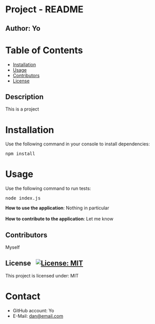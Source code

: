 
# Project - README
## Author: Yo

# Table of Contents
* [Installation](#installation)
* [Usage](#usage)
* [Contributors](#contributors)
* [License](#license)

## Description
This is a project

# Installation
Use the following command in your console to install dependencies:
<pre>npm install</pre>

# Usage
Use the following command to run tests:
<pre>node index.js</pre>

**How to use the application**: Nothing in particular
<br><br>
**How to contribute to the application**: Let me know

## Contributors
Myself

## License &nbsp; [![License: MIT](https://img.shields.io/badge/License-MIT-yellow.svg)](https://opensource.org/licenses/MIT)<br>
This project is licensed under:
MIT

# Contact
* GitHub account: Yo
* E-Mail: dan@email.com
    